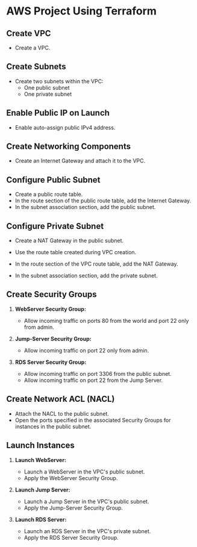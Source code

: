# AWS Project Using Terraform

## Create VPC
- Create a VPC.

## Create Subnets
- Create two subnets within the VPC:
  - One public subnet
  - One private subnet

## Enable Public IP on Launch
- Enable auto-assign public IPv4 address.

## Create Networking Components

- Create an Internet Gateway and attach it to the VPC.

## Configure Public Subnet
- Create a public route table.
- In the route section of the public route table, add the Internet Gateway.
- In the subnet association section, add the public subnet.

## Configure Private Subnet
- Create a NAT Gateway in the public subnet.

- Use the route table created during VPC creation.
- In the route section of the VPC route table, add the NAT Gateway.
- In the subnet association section, add the private subnet.

## Create Security Groups
1. **WebServer Security Group:**
   - Allow incoming traffic on ports 80 from the world and port 22 only from admin.

2. **Jump-Server Security Group:**
   - Allow incoming traffic on port 22 only from admin.

3. **RDS Server Security Group:**
   - Allow incoming traffic on port 3306 from the public subnet.
   - Allow incoming traffic on port 22 from the Jump Server.

## Create Network ACL (NACL)
- Attach the NACL to the public subnet.
- Open the ports specified in the associated Security Groups for instances in the public subnet.

## Launch Instances
1. **Launch WebServer:**
   - Launch a WebServer in the VPC's public subnet.
   - Apply the WebServer Security Group.

2. **Launch Jump Server:**
   - Launch a Jump Server in the VPC's public subnet.
   - Apply the Jump-Server Security Group.

3. **Launch RDS Server:**
   - Launch an RDS Server in the VPC's private subnet.
   - Apply the RDS Server Security Group.

